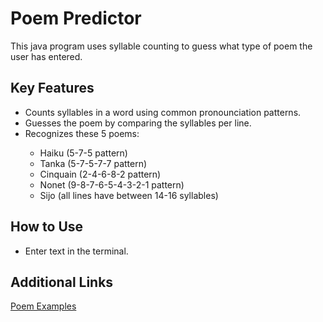 <h1>Poem Predictor</h1>
This java program uses syllable counting to guess what type of poem the user has entered.
<h2>Key Features</h2>
<ul>
<li>Counts syllables in a word using common pronounciation patterns.</li>
<li>Guesses the poem by comparing the syllables per line.</li>
<li>Recognizes these 5 poems:</li>
  <ul>
    <li>Haiku (5-7-5 pattern)</li>
    <li>Tanka (5-7-5-7-7 pattern)</li>
    <li>Cinquain (2-4-6-8-2 pattern)</li>
    <li>Nonet (9-8-7-6-5-4-3-2-1 pattern)</li>
    <li>Sijo (all lines have between 14-16 syllables)</li>
  </ul>
</ul>
<h2>How to Use</h2>
<ul>
<li>Enter text in the terminal.</li>
</ul>
<h2>Additional Links</h2>
  
[Poem Examples](http://www.shadowpoetry.com/resources/wip/types.html)  
